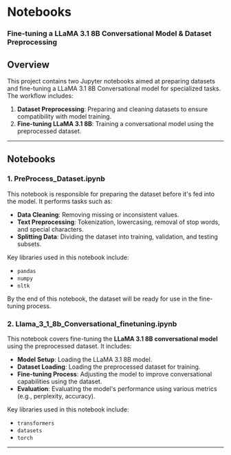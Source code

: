 # Notebooks

### Fine-tuning a LLaMA 3.1 8B Conversational Model & Dataset Preprocessing

## Overview

This project contains two Jupyter notebooks aimed at preparing datasets and fine-tuning a LLaMA 3.1 8B Conversational model for specialized tasks. The workflow includes:

1. **Dataset Preprocessing**: Preparing and cleaning datasets to ensure compatibility with model training.
2. **Fine-tuning LLaMA 3.1 8B**: Training a conversational model using the preprocessed dataset.

---

## Notebooks

### 1. PreProcess_Dataset.ipynb

This notebook is responsible for preparing the dataset before it's fed into the model. It performs tasks such as:

- **Data Cleaning**: Removing missing or inconsistent values.
- **Text Preprocessing**: Tokenization, lowercasing, removal of stop words, and special characters.
- **Splitting Data**: Dividing the dataset into training, validation, and testing subsets.
  
Key libraries used in this notebook include:
- `pandas`
- `numpy`
- `nltk`
  
By the end of this notebook, the dataset will be ready for use in the fine-tuning process.

### 2. Llama_3_1_8b_Conversational_finetuning.ipynb

This notebook covers fine-tuning the **LLaMA 3.1 8B conversational model** using the preprocessed dataset. It includes:

- **Model Setup**: Loading the LLaMA 3.1 8B model.
- **Dataset Loading**: Loading the preprocessed dataset for training.
- **Fine-tuning Process**: Adjusting the model to improve conversational capabilities using the dataset.
- **Evaluation**: Evaluating the model's performance using various metrics (e.g., perplexity, accuracy).
  
Key libraries used in this notebook include:
- `transformers`
- `datasets`
- `torch`

---

